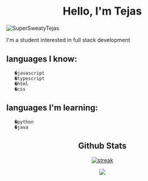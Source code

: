 <h1 align="center">Hello, I'm Tejas</h1>
<p align="left"> <img src="https://komarev.com/ghpvc/?username=YashSaini99&label=Profile%20views&color=0e75b6&style=flat" alt="SuperSweatyTejas" /> </p>


I'm a student interested in full stack development 

## languages I know:
       �javascript
       �typescript
       �html
       �css
## languages I'm learning: 
       �python
       �java

<h2 align="center">Github Stats</h2>

<p align="center">
<a href="https://github.com/SuperSweatyTejas">
<img title="stats" alt="streak" src="https://github-readme-streak-stats.herokuapp.com/?user=SuperSweatyTejas&theme=dark&hide_border=true&stroke=f53b3b"/>
</a>
<p align="center">
<img align="center" src="https://github-readme-stats.vercel.app/api/top-langs/?username=SuperSweatyTejas&layout=compact&theme=tokyonight" />
